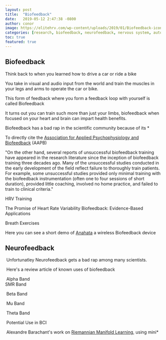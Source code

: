 ```yaml
---
layout: post
title:  "Biofeedback"
date:   2019-05-12 2:47:38 -0800
author: conor
image: https://elitehrv.com/wp-content/uploads/2019/01/Biofeedback-icon.png
categories: [research, biofeedback, neurofeedback, nervous system, autonomic nervous system, sympathetic, parasympathetic]
toc: true
featured: true
---
```


## Biofeedback

Think back to when you learned how to drive a car or ride a bike

You take in visual and audio input from the world and train the muscles in your legs and arms to operate the car or bike.

This form of feedback where you form a feedback loop with yourself is called Biofeedback

It turns out you can train such more than just your limbs, biofeedback when focused on your heart and brain can impart health benefits.

Biofeedback has a bad rap in the scientific community because of its *

To directly cite the [Association for Applied Psychophysiology and Biofeedback](http://downloads.imune.net/medicalbooks/Evidence_Based_Practice_in_Biofeedback_and_Neurofeedback_2008_0_8_26_2011_9_15_24_AM_0_.pdf) (AAPB)

"On the other hand, several reports of unsuccessful biofeedback training have appeared in the research literature since the inception of biofeedback training three decades ago. Many of the unsuccessful studies conducted in the early development of the field reflect failure to thoroughly train patients. For example, some unsuccessful studies provided only minimal training with the biofeedback instrumentation (often one to four sessions of short duration), provided little coaching, involved no home practice, and failed to train to clinical criteria."

HRV Training

The Promise of Heart Rate Variability Biofeedback: Evidence-Based Applications

Breath Exercises

Here you can see a short demo of [Anahata](https://www.youtube.com/watch?v=I7uqHDCeC20) a wireless Biofeedback device 

## Neurofeedback

​	Unfortunatley Neurofeedback gets a bad rap among many scientists. 

​	Here's a review article of known uses of biofeedback 

​	Alpha Band 
​	
​	SMR Band

​	Beta Band

​	Mu Band

​	Theta Band

​	Potential Use in BCI

​	Alexandre Barachant's work on [Riemannian Manifold Learning](http://gilgahex.com/Manifold-Learning-for-EEG-Data/), using mini*

